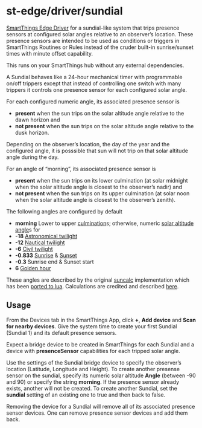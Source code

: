 # st-edge/driver/sundial

[SmartThings Edge Driver](https://community.smartthings.com/t/preview-smartthings-managed-edge-device-drivers)
for a sundial-like system that trips presence sensors at configured solar angles relative to an observer’s location.
These presence sensors are intended to be used as conditions or triggers in SmartThings Routines or Rules
instead of the cruder built-in sunrise/sunset times with minute offset capability.

This runs on your SmartThings hub without any external dependencies.

A Sundial behaves like a 24-hour mechanical timer with programmable on/off trippers except that
instead of controlling one switch with many trippers
it controls one presence sensor for each configured solar angle.

For each configured numeric angle, its associated presence sensor is

* **present** when the sun trips on the solar altitude angle relative to the dawn horizon and
* **not present** when the sun trips on the solar altitude angle relative to the dusk horizon.

Depending on the observer’s location, the day of the year and the configured angle,
it is posssible that sun will not trip on that solar altitude angle during the day.

For an angle of “morning”, its associated presence sensor is

* **present** when the sun trips on its lower culmination (at solar midnight when the solar altitude angle is closest to the observer’s nadir) and
* **not present** when the sun trips on its upper culmination (at solar noon when the solar altitude angle is closest to the observer’s zenith).

The following angles are configured by default

* **morning** Lower to upper [culmination](https://en.wikipedia.org/wiki/Culmination)s; otherwise, numeric [solar altitude angle](https://en.wikipedia.org/wiki/Solar_zenith_angle)s for
* **-18**	[Astronomical twilight](https://en.wikipedia.org/wiki/Twilight#Astronomical_twilight)
* **-12**	[Nautical twilight](https://en.wikipedia.org/wiki/Twilight#Nautical_twilight)
* **-6**	[Civil twilight](https://en.wikipedia.org/wiki/Twilight#Civil_twilight)
* **-0.833**	[Sunrise](https://en.wikipedia.org/wiki/Sunrise) & [Sunset](https://en.wikipedia.org/wiki/Sunset)
* **-0.3**	Sunrise end & Sunset start
* **6**		[Golden hour](https://en.wikipedia.org/wiki/Golden_hour_(photography))

These angles are described by the original
[suncalc](https://github.com/mourner/suncalc)
implementation which has been
[ported to lua](https://github.com/rtyle/suncalc-lua).
Calculations are credited and described [here](http://aa.quae.nl/en/reken/zonpositie.html).

## Usage

From the Devices tab in the SmartThings App, click **+**, **Add device** and **Scan for nearby devices**.
Give the system time to create your first Sundial (Sundial 1) and its default presence sensors.

Expect a bridge device to be created in SmartThings for each Sundial
and a device with **presenceSensor** capabilities for each tripped solar angle.

Use the settings of the Sundial bridge device to specify the observer’s location (Latitude, Longitude and Height).
To create another presense sensor on the sundial,
specify its numeric solar altitude **Angle** (between -90 and 90) or
specify the string **morning**.
If the presence sensor already exists, another will not be created.
To create another Sundial, set the **sundial** setting of an existing one to true and then back to false.

Removing the device for a Sundial will remove all of its associated presence sensor devices.
One can remove presence sensor devices and add them back.

